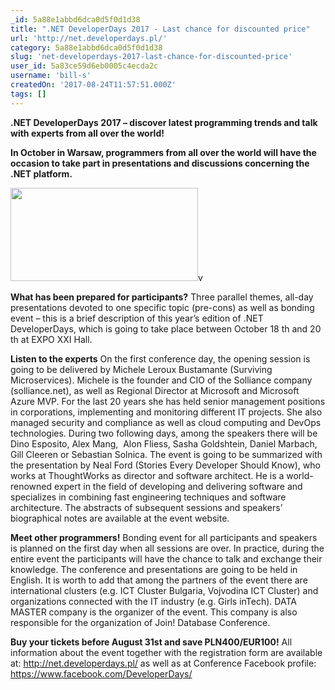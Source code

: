 ```yaml
---
_id: 5a88e1abbd6dca0d5f0d1d38
title: ".NET DeveloperDays 2017 - Last chance for discounted price"
url: 'http://net.developerdays.pl/'
category: 5a88e1abbd6dca0d5f0d1d38
slug: 'net-developerdays-2017-last-chance-for-discounted-price'
user_id: 5a83ce59d6eb0005c4ecda2c
username: 'bill-s'
createdOn: '2017-08-24T11:57:51.000Z'
tags: []
---
```


<p><strong>.NET DeveloperDays 2017 – discover latest programming trends and talk with experts from all over the world!</strong></p>

<p><strong>In October in Warsaw, programmers from all over the world will have the occasion to take part in presentations and discussions concerning the .NET platform.</strong></p>

<p><a href="https://www.dotnetweekly.com/wp-content/uploads/2017/05/net_developer.jpg"><img class="alignnone size-medium wp-image-5804" src="https://www.dotnetweekly.com/wp-content/uploads/2017/05/net_developer-300x149.jpg" alt="" width="300" height="149" /></a>v

<p><strong>What has been prepared for participants?</strong>
Three parallel themes, all-day presentations devoted to one specific topic
(pre-cons) as well as bonding event – this is a brief description of this
year’s edition of .NET DeveloperDays, which is going to take place
between October 18 th and 20 th at EXPO XXI Hall.</p>

<p><strong>Listen to the experts</strong>
On the first conference day, the opening session is going to be delivered
by Michele Leroux Bustamante (Surviving Microservices). Michele is the
founder and CIO of the Solliance company (solliance.net), as well as
Regional Director at Microsoft and Microsoft Azure MVP. For the last 20
years she has held senior management positions in corporations,
implementing and monitoring different IT projects. She also managed
security and compliance as well as cloud computing and DevOps
technologies.
During two following days, among the speakers there will be Dino
Esposito, Alex Mang,  Alon Fliess, Sasha Goldshtein, Daniel Marbach, Gill
Cleeren or Sebastian Solnica.
The event is going to be summarized with the presentation by Neal Ford
(Stories Every Developer Should Know), who works at ThoughtWorks as
director and software architect. He is a world-renowned expert in the field
of developing and delivering software and specializes in combining fast
engineering techniques and software architecture.
The abstracts of subsequent sessions and speakers’ biographical notes are
available at the event website.</p>

<p><strong>Meet other programmers!</strong>
Bonding event for all participants and speakers is planned on the first day
when all sessions are over. In practice, during the entire event the
participants will have the chance to talk and exchange their knowledge.
The conference and presentations are going to be held in English. It is
worth to add that among the partners of the event there are international
clusters (e.g. ICT Cluster Bulgaria, Vojvodina ICT Cluster) and
organizations connected with the IT industry (e.g. Girls inTech).
DATA MASTER company is the organizer of the event. This company is
also responsible for the organization of Join! Database Conference.</p>

<p><strong>Buy your tickets before August 31st and save PLN400/EUR100!</strong>
All information about the event together with the registration form are
available at:
<a href="http://net.developerdays.pl/">http://net.developerdays.pl/</a>
as well as at Conference Facebook profile:
<a href="https://www.facebook.com/DeveloperDays/">https://www.facebook.com/DeveloperDays/</a></p>
